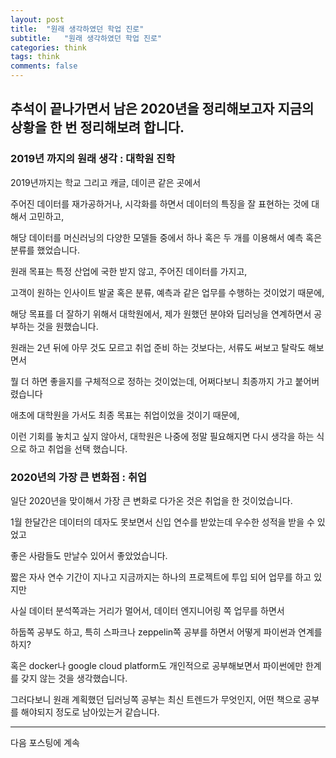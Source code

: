 ```yaml
---
layout: post
title:  "원래 생각하였던 학업 진로"
subtitle:   "원래 생각하였던 학업 진로"
categories: think
tags: think
comments: false
---
```


## 추석이 끝나가면서 남은 2020년을 정리해보고자 지금의 상황을 한 번 정리해보려 합니다.

### 2019년 까지의 원래 생각 : 대학원 진학

2019년까지는 학교 그리고 캐글, 데이콘 같은 곳에서

주어진 데이터를 재가공하거나, 시각화를 하면서 데이터의 특징을 잘 표현하는 것에 대해서 고민하고,

해당 데이터를 머신러닝의 다양한 모델들 중에서 하나 혹은 두 개를 이용해서 예측 혹은 분류를 했었습니다.

원래 목표는 특정 산업에 국한 받지 않고, 주어진 데이터를 가지고,

고객이 원하는 인사이트 발굴 혹은 분류, 예측과 같은 업무를 수행하는 것이었기 때문에,

해당 목표를 더 잘하기 위해서 대학원에서, 제가 원했던 분야와 딥러닝을 연계하면서 공부하는 것을 원했습니다.

원래는 2년 뒤에 아무 것도 모르고 취업 준비 하는 것보다는, 서류도 써보고 탈락도 해보면서

뭘 더 하면 좋을지를 구체적으로 정하는 것이었는데, 어쩌다보니 최종까지 가고 붙어버렸습니다

애초에 대학원을 가서도 최종 목표는 취업이었을 것이기 때문에,

이런 기회를 놓치고 싶지 않아서, 대학원은 나중에 정말 필요해지면 다시 생각을 하는 식으로 하고 취업을 선택 했습니다.

### 2020년의 가장 큰 변화점 : 취업

일단 2020년을 맞이해서 가장 큰 변화로 다가온 것은 취업을 한 것이었습니다.

1월 한달간은 데이터의 데자도 못보면서 신입 연수를 받았는데 우수한 성적을 받을 수 있었고

좋은 사람들도 만날수 있어서 좋았었습니다.

짧은 자사 연수 기간이 지나고 지금까지는 하나의 프로젝트에 투입 되어 업무를 하고 있지만

사실 데이터 분석쪽과는 거리가 멀어서, 데이터 엔지니어링 쪽 업무를 하면서

하둡쪽 공부도 하고, 특히 스파크나 zeppelin쪽 공부를 하면서 어떻게 파이썬과 연계를 하지?

혹은 docker나 google cloud platform도 개인적으로 공부해보면서 파이썬에만 한계를 갖지 않는 것을 생각했습니다.

그러다보니 원래 계획했던 딥러닝쪽 공부는 최신 트렌드가 무엇인지, 어떤 책으로 공부를 해야되지 정도로 남아있는거 같습니다.

-----

다음 포스팅에 계속



